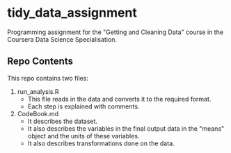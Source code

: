 # tidy_data_assignment
Programming assignment for the "Getting and Cleaning Data" course in the Coursera Data Science Specialisation.

## Repo Contents
This repo contains two files:
1. run_analysis.R
    - This file reads in the data and converts it to the required format.
    - Each step is explained with comments.
2. CodeBook.md
    - It describes the dataset.
    - It also describes the variables in the final output data in the "means" object and the units of these variables.
    - It also describes transformations done on the data.
